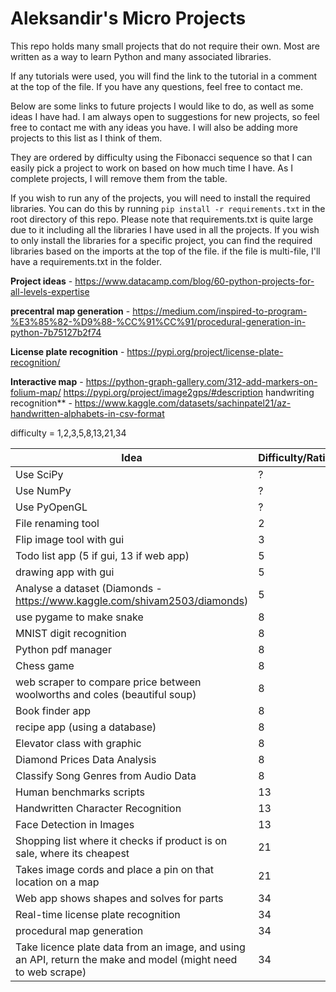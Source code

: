 # Aleksandir's Micro Projects

This repo holds many small projects that do not require their own. Most are written as a way to learn Python and many associated libraries.

If any tutorials were used, you will find the link to the tutorial in a comment at the top of the file. If you have any questions, feel free to contact me.

Below are some links to future projects I would like to do, as well as some ideas I have had. I am always open to suggestions for new projects, so feel free to contact me with any ideas you have. I will also be adding more projects to this list as I think of them.

They are ordered by difficulty using the Fibonacci sequence so that I can easily pick a project to work on based on how much time I have. As I complete projects, I will remove them from the table.

If you wish to run any of the projects, you will need to install the required libraries. You can do this by running `pip install -r requirements.txt` in the root directory of this repo. Please note that requirements.txt is quite large due to it including all the libraries I have used in all the projects. If you wish to only install the libraries for a specific project, you can find the required libraries based on the imports at the top of the file. if the file is multi-file, I'll have a requirements.txt in the folder.

**Project ideas** - https://www.datacamp.com/blog/60-python-projects-for-all-levels-expertise

**precentral map generation** - https://medium.com/inspired-to-program-%E3%85%82-%D9%88-%CC%91%CC%91/procedural-generation-in-python-7b75127b2f74

**License plate recognition** - https://pypi.org/project/license-plate-recognition/

**Interactive map** - https://python-graph-gallery.com/312-add-markers-on-folium-map/
https://pypi.org/project/image2gps/#description
handwriting recognition** - https://www.kaggle.com/datasets/sachinpatel21/az-handwritten-alphabets-in-csv-format

difficulty = 1,2,3,5,8,13,21,34

| **Idea**                                                                                                      | **Difficulty/Rating** |
| ------------------------------------------------------------------------------------------------------------- | --------------------- |
| Use SciPy                                                                                                     | ?                     |
| Use NumPy                                                                                                     | ?                     |
| Use PyOpenGL                                                                                                  | ?                     |
| File renaming tool                                                                                            | 2                     |
| Flip image tool with gui                                                                                      | 3                     |
| Todo list app (5 if gui, 13 if web app)                                                                       | 5                     |
| drawing app with gui                                                                                          | 5                     |
| Analyse a dataset (Diamonds - https://www.kaggle.com/shivam2503/diamonds)                                     | 5                     |
| use pygame to make snake                                                                                      | 8                     |
| MNIST digit recognition                                                                                       | 8                     |
| Python pdf manager                                                                                            | 8                     |
| Chess game                                                                                                    | 8                     |
| web scraper to compare price between woolworths and coles (beautiful soup)                                    | 8                     |
| Book finder app                                                                                               | 8                     |
| recipe app (using a database)                                                                                 | 8                     |
| Elevator class with graphic                                                                                   | 8                     |
| Diamond Prices Data Analysis                                                                                  | 8                     |
| Classify Song Genres from Audio Data                                                                          | 8                     |
| Human benchmarks scripts                                                                                      | 13                    |
| Handwritten Character Recognition                                                                             | 13                    |
| Face Detection in Images                                                                                      | 13                    |
| Shopping list where it checks if product is on sale, where its cheapest                                       | 21                    |
| Takes image cords and place a pin on that location on a map                                                   | 21                    |
| Web app shows shapes and solves for parts                                                                     | 34                    |
| Real-time license plate recognition                                                                           | 34                    |
| procedural map generation                                                                                     | 34                    |
| Take licence plate data from an image, and using an API, return the make and model (might need to web scrape) | 34                    |
